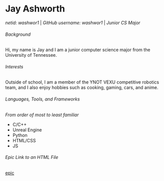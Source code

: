 # Jay Ashworth
*netid: washwor1* | *GitHub username: washwor1* | *Junior CS Major*


###### Background
Hi, my name is Jay and I am a junior computer science major from the University of Tennessee. 


###### Interests
Outside of school, I am a member of the YNOT VEXU competitive robotics team, and I also enjoy hobbies such as cooking, gaming, cars, and anime.

###### Languages, Tools, and Frameworks
*From order of most to least familiar*

- C/C++
- Unreal Engine
- Python
- HTML/CSS
- JS

###### Epic Link to an HTML File
[epic](https://washwor1.github.io/students/)

